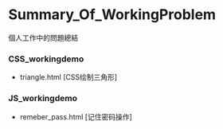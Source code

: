 # Summary_Of_WorkingProblem
個人工作中的問題總結

### CSS_workingdemo

- triangle.html [CSS绘制三角形]


### JS_workingdemo

- remeber_pass.html [记住密码操作]
